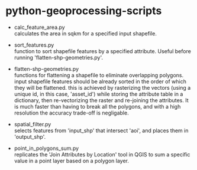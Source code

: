 # python-geoprocessing-scripts

- calc_feature_area.py<br>
  calculates the area in sqkm for a specified input shapefile.

- sort_features.py<br>
  function to sort shapefile features by a specified attribute. Useful before running 'flatten-shp-geometries.py'.

- flatten-shp-geometries.py<br>
  functions for flattening a shapefile to eliminate overlapping polygons. input shapefile features should be already   sorted in the order of which they will be flattened. this is achieved by rasterizing the vectors (using a unique     id, in this case, 'asset_id') while storing the attribute table in a dictionary, then re-vectorizing the raster and   re-joining the attributes. It is much faster than having to break all the polygons, and with a high resolution the   accuracy trade-off is negligable.

- spatial_filter.py<br>
  selects features from 'input_shp' that intersect 'aoi', and places them in 'output_shp'.

- point_in_polygons_sum.py<br>
  replicates the 'Join Attributes by Location' tool in QGIS to sum a specific value in a point layer based on a polygon layer.
